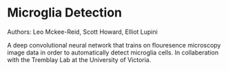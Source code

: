 # Microglia Detection

Authors: Leo Mckee-Reid, Scott Howard, Elliot Lupini

A deep convolutional neural network that trains on flouresence microscopy image data in order to automatically detect microglia cells. In collaberation with the Tremblay Lab at the University of Victoria.
